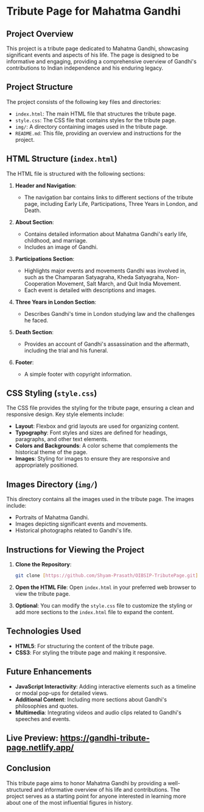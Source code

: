 # Tribute Page for Mahatma Gandhi

## Project Overview

This project is a tribute page dedicated to Mahatma Gandhi, showcasing significant events and aspects of his life. The page is designed to be informative and engaging, providing a comprehensive overview of Gandhi's contributions to Indian independence and his enduring legacy.

## Project Structure

The project consists of the following key files and directories:

- `index.html`: The main HTML file that structures the tribute page.
- `style.css`: The CSS file that contains styles for the tribute page.
- `img/`: A directory containing images used in the tribute page.
- `README.md`: This file, providing an overview and instructions for the project.

## HTML Structure (`index.html`)

The HTML file is structured with the following sections:

1. **Header and Navigation**: 
    - The navigation bar contains links to different sections of the tribute page, including Early Life, Participations, Three Years in London, and Death.

2. **About Section**:
    - Contains detailed information about Mahatma Gandhi's early life, childhood, and marriage.
    - Includes an image of Gandhi.

3. **Participations Section**:
    - Highlights major events and movements Gandhi was involved in, such as the Champaran Satyagraha, Kheda Satyagraha, Non-Cooperation Movement, Salt March, and Quit India Movement.
    - Each event is detailed with descriptions and images.

4. **Three Years in London Section**:
    - Describes Gandhi's time in London studying law and the challenges he faced.

5. **Death Section**:
    - Provides an account of Gandhi's assassination and the aftermath, including the trial and his funeral.

6. **Footer**:
    - A simple footer with copyright information.

## CSS Styling (`style.css`)

The CSS file provides the styling for the tribute page, ensuring a clean and responsive design. Key style elements include:

- **Layout**: Flexbox and grid layouts are used for organizing content.
- **Typography**: Font styles and sizes are defined for headings, paragraphs, and other text elements.
- **Colors and Backgrounds**: A color scheme that complements the historical theme of the page.
- **Images**: Styling for images to ensure they are responsive and appropriately positioned.

## Images Directory (`img/`)

This directory contains all the images used in the tribute page. The images include:

- Portraits of Mahatma Gandhi.
- Images depicting significant events and movements.
- Historical photographs related to Gandhi's life.

## Instructions for Viewing the Project

1. **Clone the Repository**: 
    ```bash
    git clone [https://github.com/Shyam-Prasath/OIBSIP-TributePage.git](https://github.com/Shyam-Prasath/OIBSIP-TributePage.git)
    ```
2. **Open the HTML File**: 
    Open `index.html` in your preferred web browser to view the tribute page.

3. **Optional**: 
    You can modify the `style.css` file to customize the styling or add more sections to the `index.html` file to expand the content.

## Technologies Used

- **HTML5**: For structuring the content of the tribute page.
- **CSS3**: For styling the tribute page and making it responsive.

## Future Enhancements

- **JavaScript Interactivity**: Adding interactive elements such as a timeline or modal pop-ups for detailed views.
- **Additional Content**: Including more sections about Gandhi's philosophies and quotes.
- **Multimedia**: Integrating videos and audio clips related to Gandhi's speeches and events.

## Live Preview: https://gandhi-tribute-page.netlify.app/

## Conclusion

This tribute page aims to honor Mahatma Gandhi by providing a well-structured and informative overview of his life and contributions. The project serves as a starting point for anyone interested in learning more about one of the most influential figures in history.
